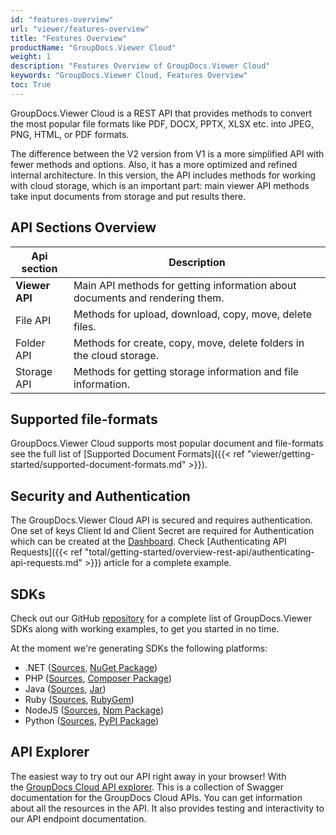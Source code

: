 ```yaml
---
id: "features-overview"
url: "viewer/features-overview"
title: "Features Overview"
productName: "GroupDocs.Viewer Cloud"
weight: 1
description: "Features Overview of GroupDocs.Viewer Cloud"
keywords: "GroupDocs.Viewer Cloud, Features Overview"
toc: True
---
```


GroupDocs.Viewer Cloud is a REST API that provides methods to convert the most popular file formats like PDF, DOCX, PPTX, XLSX etc. into JPEG, PNG, HTML, or PDF formats.

The difference between the V2 version from V1 is a more simplified API with fewer methods and options. Also, it has a more optimized and refined internal architecture. In this version, the API includes methods for working with cloud storage, which is an important part: main viewer API methods take input documents from storage and put results there.

## API Sections Overview

|Api section|Description
|---|---
|**Viewer API**|Main API methods for getting information about documents and rendering them.
|File API|Methods for upload, download, copy, move, delete files.
|Folder API|Methods for create, copy, move, delete folders in the cloud storage.
|Storage API|Methods for getting storage information and file information.

## Supported file-formats

GroupDocs.Viewer Cloud supports most popular document and file-formats see the full list of [Supported Document Formats]({{< ref "viewer/getting-started/supported-document-formats.md" >}}).

## Security and Authentication

The GroupDocs.Viewer Cloud API is secured and requires authentication. One set of keys Client Id and Client Secret are required for Authentication which can be created at the [Dashboard](http://dashboard.groupdocs.cloud/). Check [Authenticating API Requests]({{< ref "total/getting-started/overview-rest-api/authenticating-api-requests.md" >}}) article for a complete example.

## SDKs

Check out our GitHub [repository](https://github.com/groupdocs-viewer-cloud) for a complete list of GroupDocs.Viewer SDKs along with working examples, to get you started in no time.

At the moment we're generating SDKs the following platforms:

* .NET ([Sources](https://github.com/groupdocs-viewer-cloud/groupdocs-viewer-cloud-dotnet), [NuGet Package](https://www.nuget.org/packages/GroupDocs.Viewer-Cloud/))
* PHP ([Sources](https://github.com/groupdocs-viewer-cloud/groupdocs-viewer-cloud-php), [Composer Package](https://packagist.org/packages/groupdocscloud/viewer-sdk-php))
* Java ([Sources](https://github.com/groupdocs-viewer-cloud/groupdocs-viewer-cloud-java), [Jar](https://repository.groupdocs.cloud/webapp/#/artifacts/browse/tree/General/repo/com/groupdocs/groupdocs-viewer-cloud))
* Ruby ([Sources](https://github.com/groupdocs-viewer-cloud/groupdocs-viewer-cloud-ruby), [RubyGem](https://rubygems.org/gems/groupdocs_viewer_cloud))
* NodeJS ([Sources](https://github.com/groupdocs-viewer-cloud/groupdocs-viewer-cloud-node), [Npm Package](https://www.npmjs.com/package/groupdocs-viewer-cloud))
* Python ([Sources](https://github.com/groupdocs-viewer-cloud/groupdocs-viewer-cloud-python), [PyPI Package](https://pypi.org/project/groupdocs-viewer-cloud/))

## API Explorer

The easiest way to try out our API right away in your browser! With the [GroupDocs Cloud API explorer](https://apireference.groupdocs.cloud/viewer/). This is a collection of Swagger documentation for the GroupDocs Cloud APIs. You can get information about all the resources in the API. It also provides testing and interactivity to our API endpoint documentation.
